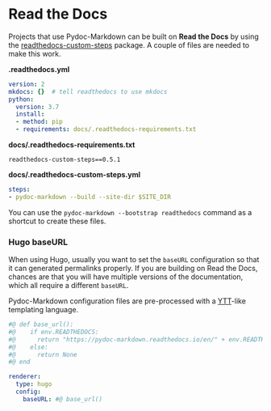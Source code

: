 # Read the Docs

  [readthedocs-custom-steps]: https://pypi.org/project/readthedocs-custom-steps/

Projects that use Pydoc-Markdown can be built on __Read the Docs__ by using the
[readthedocs-custom-steps][] package. A couple of files are needed to make this work.

__.readthedocs.yml__

```yml
version: 2
mkdocs: {}  # tell readthedocs to use mkdocs
python:
  version: 3.7
  install:
  - method: pip
  - requirements: docs/.readthedocs-requirements.txt
```

__docs/.readthedocs-requirements.txt__

```
readthedocs-custom-steps==0.5.1
```

__docs/.readthedocs-custom-steps.yml__

```yml
steps:
- pydoc-markdown --build --site-dir $SITE_DIR
```

You can use the `pydoc-markdown --bootstrap readthedocs` command as a shortcut to create
these files.

### Hugo baseURL

When using Hugo, usually you want to set the `baseURL` configuration so that it can generated
permalinks properly. If you are building on Read the Docs, chances are that you will have
multiple versions of the documentation, which all require a different `baseURL`.

Pydoc-Markdown configuration files are pre-processed with a [YTT][]-like templating language.

  [YTT]: https://get-ytt.io/

```yml
#@ def base_url():
#@    if env.READTHEDOCS:
#@      return "https://pydoc-markdown.readthedocs.io/en/" + env.READTHEDOCS_VERSION + "/"
#@    else:
#@      return None
#@ end

renderer:
  type: hugo
  config:
    baseURL: #@ base_url()
```
